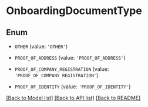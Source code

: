 # OnboardingDocumentType


## Enum

* `OTHER` (value: `'OTHER'`)

* `PROOF_OF_ADDRESS` (value: `'PROOF_OF_ADDRESS'`)

* `PROOF_OF_COMPANY_REGISTRATION` (value: `'PROOF_OF_COMPANY_REGISTRATION'`)

* `PROOF_OF_IDENTITY` (value: `'PROOF_OF_IDENTITY'`)

[[Back to Model list]](../README.md#documentation-for-models) [[Back to API list]](../README.md#documentation-for-api-endpoints) [[Back to README]](../README.md)


